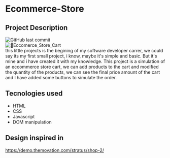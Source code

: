 # Ecommerce-Store
## Project Description
![GitHub last commit](https://img.shields.io/github/last-commit/jeremyvalenciano/Ecommerce-Store?style=flat-square)  
![🛒Eccomerce_Store_Cart](https://user-images.githubusercontent.com/70981350/180499439-a5cfe2df-c03a-4487-b6bb-51c825169e8a.png)  
this little projects is the begining of my software developer carrer, we could say its my first small project, i know, maybe it's simple and basic. But it's mine and i have created it  with my knowledge.
This project is a simulation of an eccommerce store cart, we can add products to the cart and modified the quantity of the products, we can see the final price amount of the cart and I have added some buttons to simulate the order.
## Tecnologies used
- HTML
- CSS
- Javascript
- DOM manipulation
## Design inspired in
https://demo.themovation.com/stratus/shop-2/

